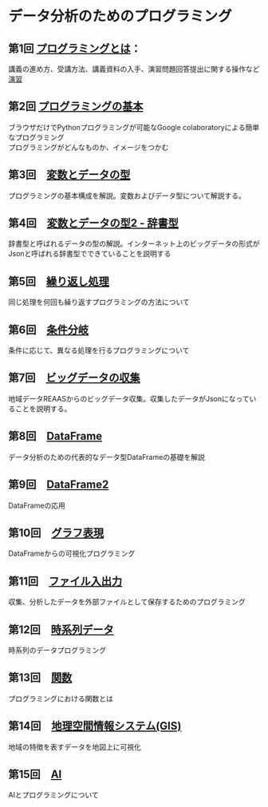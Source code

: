 # データ分析のためのプログラミング

## 第1回 [プログラミングとは](./pytnon1/講義演習サンプル.md)：

講義の進め方、受講方法、講義資料の入手、演習問題回答提出に関する操作など
[演習](http://colab.research.google.com/github/ueharaLab/python_programming/blob/main/python1/講義演習サンプル.ipynb)

## 第2回 [プログラミングの基本](https://github.com/ueharaLab/python2_basics)

ブラウザだけでPythonプログラミングが可能なGoogle colaboratoryによる簡単なプログラミング  
プログラミングがどんなものか、イメージをつかむ

## 第3回　[変数とデータの型](https://github.com/ueharaLab/python3_variables)

プログラミングの基本構成を解説。変数およびデータ型について解説する。

## 第4回　[変数とデータの型2 - 辞書型](https://github.com/ueharaLab/python4_dict)

辞書型と呼ばれるデータの型の解説。インターネット上のビッグデータの形式がJsonと呼ばれる辞書型でできていることを説明する

## 第5回　[繰り返し処理](https://github.com/ueharaLab/python5_repeat)

同じ処理を何回も繰り返すプログラミングの方法について

## 第6回　[条件分岐](https://github.com/ueharaLab/python6_ifelse)

条件に応じて、異なる処理を行るプログラミングについて

## 第7回　[ビッグデータの収集](https://github.com/ueharaLab/python7_begdata_Resas)

地域データREAASからのビッグデータ収集。収集したデータがJsonになっていることを説明する。

## 第8回　[DataFrame](https://github.com/ueharaLab/python8_dataframe)

データ分析のための代表的なデータ型DataFrameの基礎を解説

## 第9回　[DataFrame2](https://github.com/ueharaLab/python9_dataframe2)

DataFrameの応用

## 第10回　[グラフ表現](https://github.com/ueharaLab/python10_visualization)

DataFrameからの可視化プログラミング

## 第11回　[ファイル入出力](https://github.com/ueharaLab/python11_files)

収集、分析したデータを外部ファイルとして保存するためのプログラミング

## 第12回　[時系列データ](https://github.com/ueharaLab/python12_timeseries)

時系列のデータプログラミング

## 第13回　[関数](https://github.com/ueharaLab/python13_function)

プログラミングにおける関数とは

## 第14回　[地理空間情報システム(GIS)](https://github.com/ueharaLab/python14_GIS)

地域の特徴を表すデータを地図上に可視化　　

## 第15回　[AI](https://github.com/ueharaLab/python15_AI)

AIとプログラミングについて
